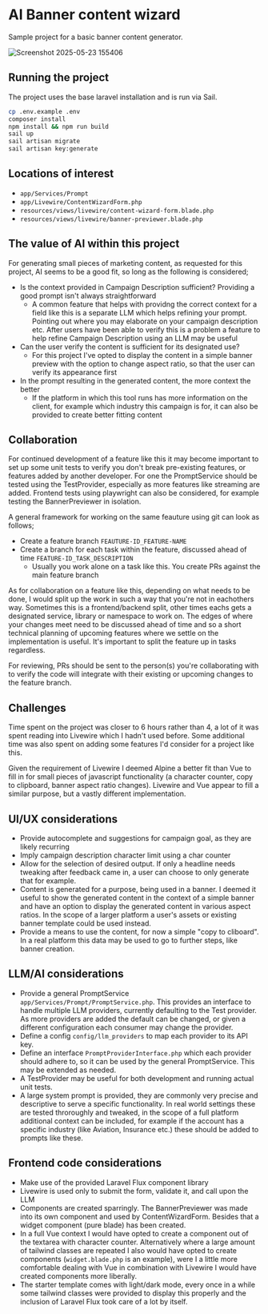 # AI Banner content wizard

Sample project for a basic banner content generator.

![Screenshot 2025-05-23 155406](https://github.com/user-attachments/assets/d6471f6c-c04d-4791-8894-843c8c432f76)

## Running the project

The project uses the base laravel installation and is run via Sail.

```bash
cp .env.example .env
composer install
npm install && npm run build
sail up
sail artisan migrate
sail artisan key:generate
```

## Locations of interest

- `app/Services/Prompt`
- `app/Livewire/ContentWizardForm.php`
- `resources/views/livewire/content-wizard-form.blade.php`
- `resources/views/livewire/banner-previewer.blade.php`

## The value of AI within this project

For generating small pieces of marketing content, as requested for this project, AI seems to be a good fit, so long as the following is considered;
- Is the context provided in Campaign Description sufficient? Providing a good prompt isn't always straightforward
    - A common feature that helps with providng the correct context for a field like this is a separate LLM which helps refining your prompt. Pointing out where you may elaborate on your campaign description etc. After users have been able to verify this is a problem a feature to help refine Campaign Description using an LLM may be useful 
- Can the user verify the content is sufficient for its designated use?
    - For this project I've opted to display the content in a simple banner preview with the option to change aspect ratio, so that the user can verify its appearance first
- In the prompt resulting in the generated content, the more context the better
    - If the platform in which this tool runs has more information on the client, for example which industry this campaign is for, it can also be provided to create better fitting content
 
## Collaboration

For continued development of a feature like this it may become important to set up some unit tests to verify you don't break pre-existing features, or features added by another developer. For one the PromptService should be tested using the TestProvider, especially as more features like streaming are added. Frontend tests using playwright can also be considered, for example testing the BannerPreviewer in isolation.

A general framework for working on the same feauture using git can look as follows;
- Create a feature branch `FEAUTURE-ID_FEATURE-NAME`
- Create a branch for each task within the feature, discussed ahead of time `FEATURE-ID_TASK_DESCRIPTION`
    - Usually you work alone on a task like this. You create PRs against the main feature branch

As for collaboration on a feature like this, depending on what needs to be done, I would split up the work in such a way that you're not in eachothers way. Sometimes this is a frontend/backend split, other times eachs gets a designated service, library or namespace to work on. The edges of where your changes meet need to be discussed ahead of time and so a short technical planning of upcoming features where we settle on the implementation is useful. It's important to split the feature up in tasks regardless.

For reviewing, PRs should be sent to the person(s) you're collaborating with to verify the code will integrate with their existing or upcoming changes to the feature branch.

## Challenges

Time spent on the project was closer to 6 hours rather than 4, a lot of it was spent reading into Livewire which I hadn't used before. Some additional time was also spent on adding some features I'd consider for a project like this.

Given the requirement of Livewire I deemed Alpine a better fit than Vue to fill in for small pieces of javascript functionality (a character counter, copy to clipboard, banner aspect ratio changes). Livewire and Vue appear to fill a similar purpose, but a vastly different implementation. 

## UI/UX considerations

- Provide autocomplete and suggestions for campaign goal, as they are likely recurring
- Imply campaign description character limit using a char counter
- Allow for the selection of desired output. If only a headline needs tweaking after feedback came in, a user can choose to only generate that for example.
- Content is generated for a purpose, being used in a banner. I deemed it useful to show the generated content in the context of a simple banner and have an option to display the generated content in various aspect ratios. In the scope of a larger platform a user's assets or existing banner template could be used instead.
- Provide a means to use the content, for now a simple "copy to cliboard". In a real platform this data may be used to go to further steps, like banner creation.

## LLM/AI considerations

- Provide a general PromptService `app/Services/Prompt/PromptService.php`. This provides an interface to handle multiple LLM providers, currently defaulting to the Test provider. As more providers are added the default can be changed, or given a different configuration each consumer may change the provider.
- Define a config `config/llm_providers` to map each provider to its API key.
- Define an interface `PromptProviderInterface.php` which each provider should adhere to, so it can be used by the general PromptService. This may be extended as needed.
- A TestProvider may be useful for both development and running actual unit tests.
- A large system prompt is provided, they are commonly very precise and descriptive to serve a specific functionality. In real world settings these are tested throroughly and tweaked, in the scope of a full platform additional context can be included, for example if the account has a specific industry (like Aviation, Insurance etc.) these should be added to prompts like these.

## Frontend code considerations

- Make use of the provided Laravel Flux component library
- Livewire is used only to submit the form, validate it, and call upon the LLM
- Components are created sparringly. The BannerPreviewer was made into its own component and used by ContentWizardForm. Besides that a widget component (pure blade) has been created.
- In a full Vue context I would have opted to create a component out of the textarea with character counter. Alternatively where a large amount of tailwind classes are repeated I also would have opted to create components (`widget.blade.php` is an example), were I a little more comfortable dealing with Vue in combination with Livewire I would have created components more liberally.
- The starter template comes with light/dark mode, every once in a while some tailwind classes were provided to display this properly and the inclusion of Laravel Flux took care of a lot by itself.

